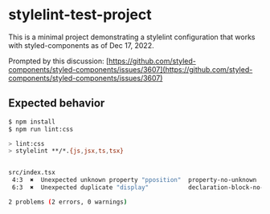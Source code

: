 # stylelint-test-project

This is a minimal project demonstrating a stylelint configuration that works with styled-components as of Dec 17, 2022.

Prompted by this discussion: [https://github.com/styled-components/styled-components/issues/3607](https://github.com/styled-components/styled-components/issues/3607)

## Expected behavior

```sh
$ npm install
$ npm run lint:css

> lint:css
> stylelint **/*.{js,jsx,ts,tsx}


src/index.tsx
 4:3  ✖  Unexpected unknown property "pposition"  property-no-unknown
 6:3  ✖  Unexpected duplicate "display"           declaration-block-no-duplicate-properties

2 problems (2 errors, 0 warnings)
```
